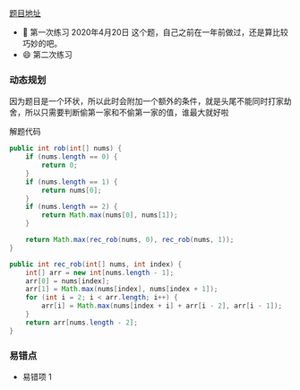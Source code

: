 [题目地址](https://leetcode-cn.com/problems/house-robber-ii/)



- :slightly_smiling_face: 第一次练习 2020年4月20日 这个题，自己之前在一年前做过，还是算比较巧妙的吧。
- :smile: 第二次练习 



### 动态规划

因为题目是一个环状，所以此时会附加一个额外的条件，就是头尾不能同时打家劫舍，所以只需要判断偷第一家和不偷第一家的值，谁最大就好啦

解题代码

```java
public int rob(int[] nums) {
    if (nums.length == 0) {
        return 0;
    }
    if (nums.length == 1) {
        return nums[0];
    }
    if (nums.length == 2) {
        return Math.max(nums[0], nums[1]);
    }

    return Math.max(rec_rob(nums, 0), rec_rob(nums, 1));
}

public int rec_rob(int[] nums, int index) {
    int[] arr = new int[nums.length - 1];
    arr[0] = nums[index];
    arr[1] = Math.max(nums[index], nums[index + 1]);
    for (int i = 2; i < arr.length; i++) {
        arr[i] = Math.max(nums[index + i] + arr[i - 2], arr[i - 1]);
    }
    return arr[nums.length - 2];
}

```



### 易错点

- 易错项 1 
